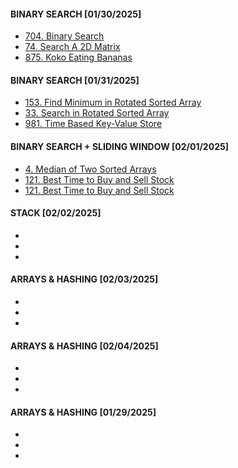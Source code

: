 #### BINARY SEARCH [01/30/2025]
- [704. Binary Search](BinarySearch/BinarySearch.md)
- [74. Search A 2D Matrix](BinarySearch/2DMatrix.md)
- [875. Koko Eating Bananas](BinarySearch/EatingBananas.md)

#### BINARY SEARCH [01/31/2025]
- [153. Find Minimum in Rotated Sorted Array](BinarySearch/FindMinRSA.md)
- [33. Search in Rotated Sorted Array](BinarySearch/SearchRSA.md)
- [981. Time Based Key-Value Store](BinarySearch/KeyValueStore.md)

#### BINARY SEARCH + SLIDING WINDOW [02/01/2025]
- [4. Median of Two Sorted Arrays](BinarySearch/ArrayMedian.md)
- [121. Best Time to Buy and Sell Stock](SlidingWindow/Stocks.md)
- [121. Best Time to Buy and Sell Stock](SlidingWindow/LongestSubstring.md)

#### STACK [02/02/2025]
- []()
- []()
- []()

#### ARRAYS & HASHING [02/03/2025]
- []()
- []()
- []()

#### ARRAYS & HASHING [02/04/2025]
- []()
- []()
- []()

#### ARRAYS & HASHING [01/29/2025]
- []()
- []()
- []()
